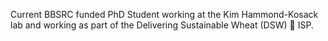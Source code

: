 Current BBSRC funded PhD Student working at the Kim Hammond-Kosack lab and working as part of the Delivering Sustainable Wheat (DSW) 🌾 ISP. 

<!---
erikakroll/erikakroll is a ✨ special ✨ repository because its `README.md` (this file) appears on your GitHub profile.
You can click the Preview link to take a look at your changes.
--->
